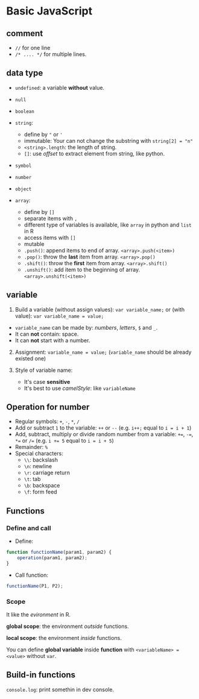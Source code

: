 # Basic JavaScript

## comment

* `//` for one line 
* `/* .... */` for multiple lines.

## data type

* `undefined`: a variable **without** value.
* `null`
* `boolean`
* `string`: 
  * define by `"` or `'`
  * immutable: Your can not change the substring with `string[2] = "n"`
  * `<string>.length`: the length of string.
  * `[]`: use _offset_ to extract element from string, like python.
  
* `symbol`
* `number`
* `object`
* `array`:
  * define by `[]`
  * separate items with `,`
  * different type of variables is available, like `array` in python and `list` in R
  * access items with `[]`
  * mutable
  * `.push()`: append items to end of array. `<array>.push(<item>)`
  * `.pop()`: throw the **last** item from array. `<array>.pop()`
  * `.shift()`: throw the **first** item from array. `<array>.shift()`
  * `.unshift()`: add item to the beginning of array. `<array>.unshift(<item>)`

## variable

1. Build a variable (without assign values): `var variable_name;` or
(with value): `var variable_name = value;`

* `variable_name` can be made by: _numbers_, _letters_, `$` and `_`.
* It can **not** contain: space.
* It can **not** start with a number.

2. Assignment: `variable_name = value;` (`variable_name` should be already existed one)

3. Style of variable name: 
    * It's case **sensitive**
    * It's best to use _camelStyle_: like `variableName`

## Operation for number

* Regular symbols: `+`, `-`, `*`, `/`
* Add or subtract `1` to the variable: `++` or `--` (e.g. `i++;` equal to `i = i + 1`)
* Add, subtract, multiply or divide random number from a variable: `+=`, `-=`, `*=` or `/=` (e.g. `i += 5` equal to `i = i + 5`)
* Remainder: `%`
* Special characters:
    * `\\`: backslash
    * `\n`: newline
    * `\r`: carriage return
    * `\t`: tab
    * `\b`: backspace
    * `\f`: form feed

## Functions

### Define and call
* Define:

```JavaScript
function functionName(param1, param2) {
    operation(param1, param2);
}
```

* Call function:

```JavaScript
functionName(P1, P2);
```
### Scope

It like the _evironment_ in R.

**global scope**: the environment _outside_ functions.

**local scope**: the environment _inside_ functions.

You can define **global variable** inside **function** with `<variableName> = <value>` without `var`.


## Build-in functions

`console.log`: print somethin in dev console.

